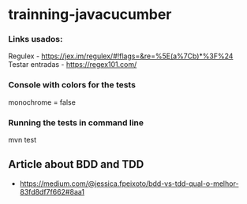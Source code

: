 # trainning-javacucumber


### Links usados:

Regulex - https://jex.im/regulex/#!flags=&re=%5E(a%7Cb)*%3F%24  
Testar entradas - https://regex101.com/


### Console with colors for the tests
monochrome = false

### Running the tests in command line
mvn test

## Article about BDD and TDD
- https://medium.com/@jessica.fpeixoto/bdd-vs-tdd-qual-o-melhor-83fd8df7f662#8aa1

